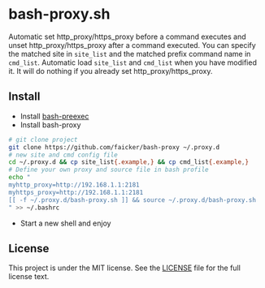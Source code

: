 bash-proxy.sh
========

Automatic set http_proxy/https_proxy before a command executes and unset http_proxy/https_proxy after a command executed.
You can specify the matched site in `site_list` and the matched prefix command name in `cmd_list`.
Automatic load `site_list` and `cmd_list` when you have modified it.
It will do nothing if you already set http_proxy/https_proxy.


## Install

* Install [bash-preexec](https://github.com/rcaloras/bash-preexec)
* Install bash-proxy
```bash
# git clone project
git clone https://github.com/faicker/bash-proxy ~/.proxy.d
# new site and cmd config file
cd ~/.proxy.d && cp site_list{.example,} && cp cmd_list{.example,}
# Define your own proxy and source file in bash profile
echo "
myhttp_proxy=http://192.168.1.1:2181
myhttps_proxy=http://192.168.1.1:2181
[[ -f ~/.proxy.d/bash-proxy.sh ]] && source ~/.proxy.d/bash-proxy.sh
" >> ~/.bashrc
```
* Start a new shell and enjoy

## License

This project is under the MIT license. See the [LICENSE](LICENSE) file for the full license text.
